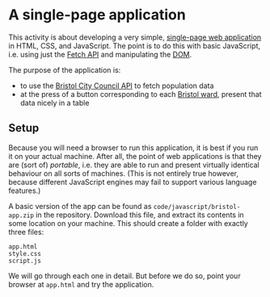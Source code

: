 # A single-page application

This activity is about developing a very simple, [single-page web
application](https://en.wikipedia.org/wiki/Single-page_application) in HTML,
CSS, and JavaScript. The point is to do this with basic JavaScript, i.e. using
just the [Fetch API](https://developer.mozilla.org/en-US/docs/Web/API/Fetch_API)
and manipulating the
[DOM](https://developer.mozilla.org/en-US/docs/Web/API/Document_Object_Model).

The purpose of the application is:
* to use the [Bristol City Council API](https://opendata.bristol.gov.uk/) to
  fetch population data
* at the press of a button corresponding to each [Bristol
  ward](https://en.wikipedia.org/wiki/List_of_wards_in_Bristol_by_population),
  present that data nicely in a table

## Setup

Because you will need a browser to run this application, it is best if you run
it on your actual machine. After all, the point of web applications is that they
are (sort of) _portable_, i.e. they are able to run and present virtually
identical behaviour on all sorts of machines. (This is not entirely true
however, because different JavaScript engines may fail to support various
language features.)

A basic version of the app can be found as `code/javascript/bristol-app.zip` in
the repository. Download this file, and extract its contents in some location on
your machine. This should create a folder with exactly three files:

```
app.html
style.css
script.js
```

We will go through each one in detail. But before we do so, point your browser
at `app.html` and try the application.

